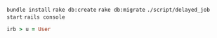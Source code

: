 `bundle install`
`rake db:create`
`rake db:migrate`
`./script/delayed_job start`
`rails console`

```ruby
irb > u = User
```
